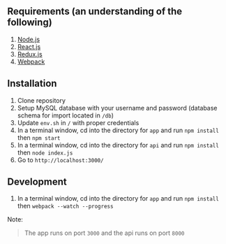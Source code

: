 ## Requirements (an understanding of the following)
1. [Node.js](https://nodejs.org/)
2. [React.js](https://facebook.github.io/react/)
3. [Redux.js](http://redux.js.org/)
4. [Webpack](https://webpack.github.io/)

## Installation
1. Clone repository
2. Setup MySQL database with your username and password (database schema for import located in `/db`)
3. Update `env.sh` in `/` with proper credentials
4. In a terminal window, cd into the directory for `app` and run `npm install` then `npm start`
5. In a terminal window, cd into the directory for `api` and run `npm install` then `node index.js`
6. Go to `http://localhost:3000/`

## Development
1. In a terminal window, cd into the directory for `app` and run `npm install` then `webpack --watch --progress`

Note:
> The app runs on port `3000` and the api runs on port `8000`
